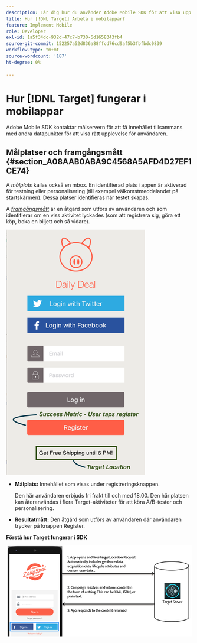```yaml
---
description: Lär dig hur du använder Adobe Mobile SDK för att visa upp de optimala upplevelserna för era mobilappsbesökare.
title: Hur [!DNL Target] Arbeta i mobilappar?
feature: Implement Mobile
role: Developer
exl-id: 1a5f34dc-932d-47c7-b730-6d1658343fb4
source-git-commit: 152257a52d836a88ffcd76cd9af5b3fbfbdc0839
workflow-type: tm+mt
source-wordcount: '187'
ht-degree: 0%

---
```


# Hur [!DNL Target] fungerar i mobilappar

Adobe Mobile SDK kontaktar målservern för att få innehållet tillsammans med andra datapunkter för att visa rätt upplevelse för användaren.

## Målplatser och framgångsmått {#section_A08AAB0ABA9C4568A5AFD4D27EF1CE74}

A *målplats* kallas också en mbox. En identifierad plats i appen är aktiverad för testning eller personalisering (till exempel välkomstmeddelandet på startskärmen). Dessa platser identifieras när testet skapas.

A *[framgångsmått](/help/main/c-activities/r-success-metrics/success-metrics.md#reference_D011575C85DA48E989A244593D9B9924)* är en åtgärd som utförs av användaren och som identifierar om en viss aktivitet lyckades (som att registrera sig, göra ett köp, boka en biljett och så vidare).

![](assets/mobile-target-location.png)

* **Målplats:** Innehållet som visas under registreringsknappen.

   Den här användaren erbjuds fri frakt till och med 18.00. Den här platsen kan återanvändas i flera Target-aktiviteter för att köra A/B-tester och personalisering.

* **Resultatmått:** Den åtgärd som utförs av användaren där användaren trycker på knappen Register.

**Förstå hur Target fungerar i SDK**

![](assets/how-target-mobile-works.png)
